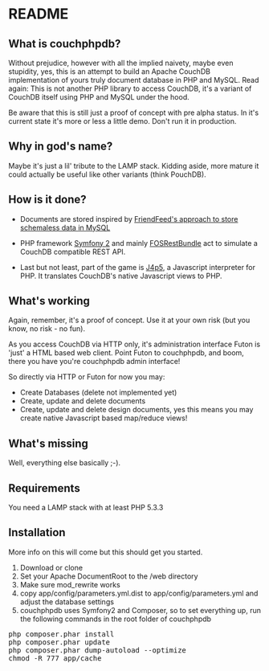 README
======

What is couchphpdb?
-------------------

Without prejudice, however with all the implied naivety, maybe even stupidity, yes, this is an attempt to build an Apache CouchDB implementation of yours truly document database in PHP and MySQL. Read again: This is not another PHP library to access CouchDB, it's a variant of CouchDB itself using PHP and MySQL under the hood.

Be aware that this is still just a proof of concept with pre alpha status. In it's current state it's more or less a little demo. Don't run it in production.

Why in god's name?
------------------

Maybe it's just a lil' tribute to the LAMP stack. Kidding aside, more mature it could actually be useful like other variants (think PouchDB). 

How is it done?
---------------

* Documents are stored inspired by [FriendFeed's approach to store schemaless data in MySQL](http://backchannel.org/blog/friendfeed-schemaless-mysql)

* PHP framework [Symfony 2](https://github.com/symfony/symfony) and mainly [FOSRestBundle](https://github.com/FriendsOfSymfony/FOSRestBundle) act to simulate a CouchDB compatible REST API.

* Last but not least, part of the game is [J4p5](https://github.com/walterra/J4p5Bundle), a Javascript interpreter for PHP. It translates CouchDB's native Javascript views to PHP.

What's working
--------------

Again, remember, it's a proof of concept. Use it at your own risk (but you know, no risk - no fun).

As you access CouchDB via HTTP only, it's administration interface Futon is 'just' a HTML based web client. Point Futon to couchphpdb, and boom, there you have you're couchphpdb admin interface!

So directly via HTTP or Futon for now you may:

* Create Databases (delete not implemented yet)
* Create, update and delete documents
* Create, update and delete design documents, yes this means you may create native Javascript based map/reduce views!

What's missing
--------------

Well, everything else basically ;-).

Requirements
------------

You need a LAMP stack with at least PHP 5.3.3

Installation
------------

More info on this will come but this should get you started.

1. Download or clone
2. Set your Apache DocumentRoot to the /web directory
3. Make sure mod_rewrite works
4. copy app/config/parameters.yml.dist to app/config/parameters.yml and adjust the database settings 
5. couchphpdb uses Symfony2 and Composer, so to set everything up, run the following commands in the root folder of couchphpdb

<pre>
php composer.phar install
php composer.phar update
php composer.phar dump-autoload --optimize
chmod -R 777 app/cache
</pre>



